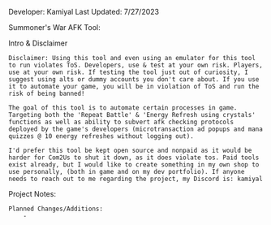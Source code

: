 Developer: Kamiyal
Last Updated: 7/27/2023

Summoner's War AFK Tool:

Intro & Disclaimer
	
	Disclaimer: Using this tool and even using an emulator for this tool to run violates ToS. Developers, use & test at your own risk. Players, use at your own risk. If testing the tool just out of curiosity, I suggest using alts or dummy accounts you don't care about. If you use it to automate your game, you will be in violation of ToS and run the risk of being banned!

	The goal of this tool is to automate certain processes in game. Targeting both the 'Repeat Battle' & 'Energy Refresh using crystals' functions as well as ability to subvert afk checking protocols deployed by the game's developers (microtransaction ad popups and mana quizzes @ 10 energy refreshes without logging out). 

	I'd prefer this tool be kept open source and nonpaid as it would be harder for Com2Us to shut it down, as it does violate tos. Paid tools exist already, but I would like to create something in my own shop to use personally, (both in game and on my dev portfolio). If anyone needs to reach out to me regarding the project, my Discord is: kamiyal


Project Notes:

	Planned Changes/Additions:
		-

